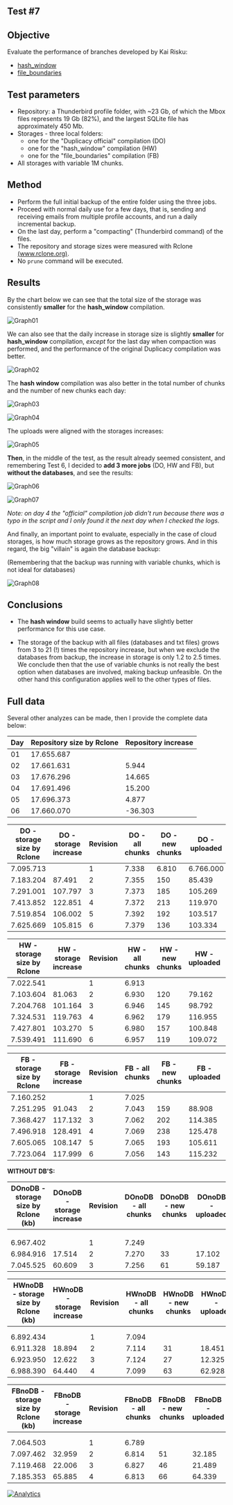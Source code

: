 ## Test #7

## Objective

Evaluate the performance of branches developed by Kai Risku:

* [hash_window](https://github.com/kairisku/duplicacy/tree/hash_window)
* [file_boundaries](https://github.com/kairisku/duplicacy/tree/file_boundaries)

## Test parameters

* Repository: a Thunderbird profile folder, with ~23 Gb, of which the Mbox files represents 19 Gb (82%), and the largest SQLite file has approximately 450 Mb.
* Storages - three local folders:
	* one for the "Duplicacy official" compilation (DO)
	* one for the "hash_window" compilation (HW)
	* one for the "file_boundaries" compilation (FB)
* All storages with variable 1M chunks.
	
## Method

* Perform the full initial backup of the entire folder using the three jobs.
* Proceed with normal daily use for a few days, that is, sending and receiving emails from multiple profile accounts, and run a daily incremental backup.
* On the last day, perform a "compacting" (Thunderbird command) of the files.
* The repository and storage sizes were measured with Rclone [(www.rclone.org)](http://www.rclone.org).
* No ```prune``` command will be executed.

## Results

By the chart below we can see that the total size of the storage was consistently **smaller** for the **hash_window** compilation.

![Graph01][1]

We can also see that the daily increase in storage size is slightly **smaller** for **hash_window** compilation, *except* for the last day when compaction was performed, and the performance of the original Duplicacy compilation was better.

![Graph02][2]

The **hash window** compilation was also better in the total number of chunks and the number of new chunks each day:

![Graph03][3]

![Graph04][4]

The uploads were aligned with the storages increases:

![Graph05][5]

**Then**, in the middle of the test, as the result already seemed consistent, and remembering Test 6, I decided to **add 3 more jobs** (DO, HW and FB), but **without the databases**, and see the results:

![Graph06][6]

![Graph07][7]

*Note: on day 4 the "official" compilation job didn't run because there was a typo in the script and I only found it the next day when I checked the logs.*


And finally, an important point to evaluate, especially in the case of cloud storages, is how much storage grows as the repository grows. And in this regard, the big "villain" is again the database backup:
 
(Remembering that the backup was running with variable chunks, which is not ideal for databases)

![Graph08][8]

## Conclusions

* The **hash window** build seems to actually have slightly better performance for this use case.

* The storage of the backup with all files (databases and txt files) grows from 3 to 21 (!) times the repository increase, but when we exclude the databases from backup, the increase in storage is only 1.2 to 2.5 times. We conclude then that the use of variable chunks is not really the best option when databases are involved, making backup unfeasible. On the other hand this configuration applies well to the other types of files.

## 

  [1]: https://raw.githubusercontent.com/TowerBR/backup_software_testing/master/images/test07/graph01.png
  [2]: https://raw.githubusercontent.com/TowerBR/backup_software_testing/master/images/test07/graph02.png
  [3]: https://raw.githubusercontent.com/TowerBR/backup_software_testing/master/images/test07/graph03.png  
  [4]: https://raw.githubusercontent.com/TowerBR/backup_software_testing/master/images/test07/graph04.png  
  [5]: https://raw.githubusercontent.com/TowerBR/backup_software_testing/master/images/test07/graph05.png  
  [6]: https://raw.githubusercontent.com/TowerBR/backup_software_testing/master/images/test07/graph06.png    
  [7]: https://raw.githubusercontent.com/TowerBR/backup_software_testing/master/images/test07/graph07.png   
  [8]: https://raw.githubusercontent.com/TowerBR/backup_software_testing/master/images/test07/graph08.png     

  ## Full data

Several other analyzes can be made, then I provide the complete data below:

| Day | Repository   size     by Rclone | Repository   increase |
|-----|---------------------------------|-----------------------|
| 01  | 17.655.687                      |                       |
| 02  | 17.661.631                      | 5.944                 |
| 03  | 17.676.296                      | 14.665                |
| 04  | 17.691.496                      | 15.200                |
| 05  | 17.696.373                      | 4.877                 |
| 06  | 17.660.070                      | -36.303               |

| DO - storage size by Rclone | DO - storage increase | Revision | DO - all chunks | DO - new chunks | DO - uploaded | backup time |
|-----------------------------|-----------------------|----------|-----------------|-----------------|---------------|-------------|
| 7.095.713                   |                       | 1        | 7.338           | 6.810           | 6.766.000     | 10:52       |
| 7.183.204                   | 87.491                | 2        | 7.355           | 150             | 85.439        | 00:39       |
| 7.291.001                   | 107.797               | 3        | 7.373           | 185             | 105.269       | 01:05       |
| 7.413.852                   | 122.851               | 4        | 7.372           | 213             | 119.970       | 00:42       |
| 7.519.854                   | 106.002               | 5        | 7.392           | 192             | 103.517       | 00:39       |
| 7.625.669                   | 105.815               | 6        | 7.379           | 136             | 103.334       | 00:53       |

| HW - storage size by Rclone | HW - storage increase | Revision | HW - all chunks | HW - new chunks | HW - uploaded | backup time |
|-----------------------------|-----------------------|----------|-----------------|-----------------|---------------|-------------|
| 7.022.541                   |                       | 1        | 6.913           |                 |               | 08:02       |
| 7.103.604                   | 81.063                | 2        | 6.930           | 120             | 79.162        | 00:13       |
| 7.204.768                   | 101.164               | 3        | 6.946           | 145             | 98.792        | 00:34       |
| 7.324.531                   | 119.763               | 4        | 6.962           | 179             | 116.955       | 00:26       |
| 7.427.801                   | 103.270               | 5        | 6.980           | 157             | 100.848       | 00:16       |
| 7.539.491                   | 111.690               | 6        | 6.957           | 119             | 109.072       | 00:12       |

| FB - storage size by Rclone | FB - storage increase | Revision | FB - all chunks | FB - new chunks | FB - uploaded | backup time |
|-----------------------------|-----------------------|----------|-----------------|-----------------|---------------|-------------|
| 7.160.252                   |                       | 1        | 7.025           |                 |               | 33:49       |
| 7.251.295                   | 91.043                | 2        | 7.043           | 159             | 88.908        | 00:08       |
| 7.368.427                   | 117.132               | 3        | 7.062           | 202             | 114.385       | 00:33       |
| 7.496.918                   | 128.491               | 4        | 7.069           | 238             | 125.478       | 00:45       |
| 7.605.065                   | 108.147               | 5        | 7.065           | 193             | 105.611       | 00:25       |
| 7.723.064                   | 117.999               | 6        | 7.056           | 143             | 115.232       | 00:23       |


**WITHOUT DB'S:**

| DOnoDB - storage size by   Rclone     (kb) | DOnoDB - storage increase | Revision | DOnoDB - all chunks | DOnoDB - new chunks | DOnoDB - uploaded | backup time |
|--------------------------------------------|---------------------------|----------|---------------------|---------------------|-------------------|-------------|
|                                            |                           |          |                     |                     |                   |             |
|                                            |                           |          |                     |                     |                   |             |
|                                            |                           |          |                     |                     |                   |             |
| 6.967.402                                  |                           | 1        | 7.249               |                     |                   | 09:56       |
| 6.984.916                                  | 17.514                    | 2        | 7.270               | 33                  | 17.102            | 00:07       |
| 7.045.525                                  | 60.609                    | 3        | 7.256               | 61                  | 59.187            | 00:06       |

| HWnoDB - storage size by   Rclone     (kb) | HWnoDB - storage increase | Revision | HWnoDB - all chunks | HWnoDB - new chunks | HWnoDB - uploaded | backup time |
|--------------------------------------------|---------------------------|----------|---------------------|---------------------|-------------------|-------------|
|                                            |                           |          |                     |                     |                   |             |
|                                            |                           |          |                     |                     |                   |             |
| 6.892.434                                  |                           | 1        | 7.094               |                     |                   | 25:55       |
| 6.911.328                                  | 18.894                    | 2        | 7.114               | 31                  | 18.451            | 00:13       |
| 6.923.950                                  | 12.622                    | 3        | 7.124               | 27                  | 12.325            | 00:06       |
| 6.988.390                                  | 64.440                    | 4        | 7.099               | 63                  | 62.928            | 00:05       |

| FBnoDB - storage size by   Rclone     (kb) | FBnoDB - storage increase | Revision | FBnoDB - all chunks | FBnoDB - new chunks | FBnoDB - uploaded | backup time |
|--------------------------------------------|---------------------------|----------|---------------------|---------------------|-------------------|-------------|
|                                            |                           |          |                     |                     |                   |             |
|                                            |                           |          |                     |                     |                   |             |
| 7.064.503                                  |                           | 1        | 6.789               |                     |                   |             |
| 7.097.462                                  | 32.959                    | 2        | 6.814               | 51                  | 32.185            | 00:07       |
| 7.119.468                                  | 22.006                    | 3        | 6.827               | 46                  | 21.489            | 00:06       |
| 7.185.353                                  | 65.885                    | 4        | 6.813               | 66                  | 64.339            | 00:05       |





  
  
  
[![Analytics](https://ga-beacon.appspot.com/UA-113708097-1/test_07?pixel)](https://github.com/igrigorik/ga-beacon)
